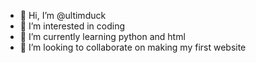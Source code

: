 - 👋 Hi, I’m @ultimduck
- 👀 I’m interested in coding
- 🌱 I’m currently learning python and html
- 💞️ I’m looking to collaborate on making my first website
<!---
ultimduck/ultimduck is a ✨ special ✨ repository because its `README.md` (this file) appears on your GitHub profile.
You can click the Preview link to take a look at your changes.
--->

